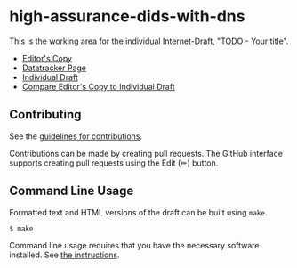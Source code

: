 # high-assurance-dids-with-dns

This is the working area for the individual Internet-Draft, "TODO - Your title".

* [Editor's Copy](https://CIRALabs.github.io/high-assurance-did-web/#go.draft-carter-high-assurance-did-web.html)
* [Datatracker Page](https://datatracker.ietf.org/doc/draft-carter-high-assurance-did-web)
* [Individual Draft](https://datatracker.ietf.org/doc/html/draft-carter-high-assurance-did-web)
* [Compare Editor's Copy to Individual Draft](https://CIRALabs.github.io/high-assurance-did-web/#go.draft-carter-high-assurance-did-web.diff)


## Contributing

See the
[guidelines for contributions](https://github.com/CIRALabs/high-assurance-did-web/blob//CONTRIBUTING.md).

Contributions can be made by creating pull requests.
The GitHub interface supports creating pull requests using the Edit (✏) button.


## Command Line Usage

Formatted text and HTML versions of the draft can be built using `make`.

```sh
$ make
```

Command line usage requires that you have the necessary software installed.  See
[the instructions](https://github.com/martinthomson/i-d-template/blob/main/doc/SETUP.md).

